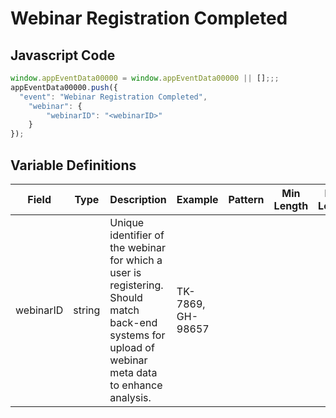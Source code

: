 # Webinar Registration Completed

### 

## Javascript Code
```js
window.appEventData00000 = window.appEventData00000 || [];;;
appEventData00000.push({
  "event": "Webinar Registration Completed",
    "webinar": {
        "webinarID": "<webinarID>"
    }
});
```

## Variable Definitions

|Field|Type|Description|Example|Pattern|Min Length|Max Length|Minimum|Maximum|Multiple Of|
| --- | --- | --- | --- | --- | --- | --- | --- | --- | --- |
|webinarID|string|Unique identifier of the webinar for which a user is registering.  Should match back-end systems for upload of webinar meta data to enhance analysis.|TK-7869, GH-98657|||||||




